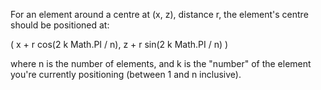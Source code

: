 
For an element around a centre at (x, z), distance r, the element's centre should be positioned at:

( x + r cos(2 k Math.PI / n), z + r sin(2 k Math.PI / n) )

where n is the number of elements, and k is the "number" of the element you're currently positioning (between 1 and n inclusive).

